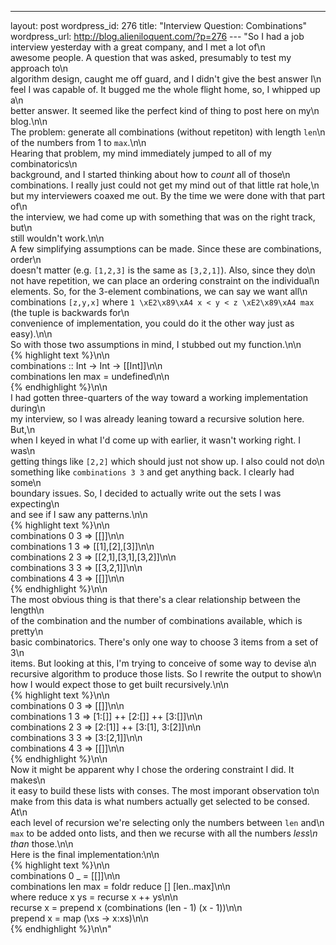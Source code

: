 --- 
layout: post
wordpress_id: 276
title: "Interview Question: Combinations"
wordpress_url: http://blog.alieniloquent.com/?p=276
--- "So I had a job interview yesterday with a great company, and I met a lot of\n\
awesome people. A question that was asked, presumably to test my approach to\n\
algorithm design, caught me off guard, and I didn't give the best answer I\n\
feel I was capable of. It bugged me the whole flight home, so, I whipped up a\n\
better answer. It seemed like the perfect kind of thing to post here on my\n\
blog.\n\n\
The problem: generate all combinations (without repetiton) with length `len`\n\
of the numbers from 1 to `max`.\n\n\
Hearing that problem, my mind immediately jumped to all of my combinatorics\n\
background, and I started thinking about how to _count_ all of those\n\
combinations. I really just could not get my mind out of that little rat hole,\n\
but my interviewers coaxed me out. By the time we were done with that part of\n\
the interview, we had come up with something that was on the right track, but\n\
still wouldn't work.\n\n\
A few simplifying assumptions can be made. Since these are combinations, order\n\
doesn't matter (e.g. `[1,2,3]` is the same as `[3,2,1]`). Also, since they do\n\
not have repetition, we can place an ordering constraint on the individual\n\
elements. So, for the 3-element combinations, we can say we want all\n\
combinations `[z,y,x]` where `1 \xE2\x89\xA4 x < y < z \xE2\x89\xA4 max` (the tuple is backwards for\n\
convenience of implementation, you could do it the other way just as easy).\n\n\
So with those two assumptions in mind, I stubbed out my function.\n\n\
{% highlight text %}\n\n\
combinations :: Int -> Int -> [[Int]]\n\n\
combinations len max = undefined\n\n\
{% endhighlight %}\n\n\
I had gotten three-quarters of the way toward a working implementation during\n\
my interview, so I was already leaning toward a recursive solution here. But,\n\
when I keyed in what I'd come up with earlier, it wasn't working right. I was\n\
getting things like `[2,2]` which should just not show up. I also could not do\n\
something like `combinations 3 3` and get anything back. I clearly had some\n\
boundary issues. So, I decided to actually write out the sets I was expecting\n\
and see if I saw any patterns.\n\n\
{% highlight text %}\n\n\
combinations 0 3 => [[]]\n\n\
combinations 1 3 => [[1],[2],[3]]\n\n\
combinations 2 3 => [[2,1],[3,1],[3,2]]\n\n\
combinations 3 3 => [[3,2,1]]\n\n\
combinations 4 3 => [[]]\n\n\
{% endhighlight %}\n\n\
The most obvious thing is that there's a clear relationship between the length\n\
of the combination and the number of combinations available, which is pretty\n\
basic combinatorics. There's only one way to choose 3 items from a set of 3\n\
items. But looking at this, I'm trying to conceive of some way to devise a\n\
recursive algorithm to produce those lists. So I rewrite the output to show\n\
how I would expect those to get built recursively.\n\n\
{% highlight text %}\n\n\
combinations 0 3 => [[]]\n\n\
combinations 1 3 => [1:[]] ++ [2:[]] ++ [3:[]]\n\n\
combinations 2 3 => [2:[1]] ++ [3:[1], 3:[2]]\n\n\
combinations 3 3 => [3:[2,1]]\n\n\
combinations 4 3 => [[]]\n\n\
{% endhighlight %}\n\n\
Now it might be apparent why I chose the ordering constraint I did. It makes\n\
it easy to build these lists with conses. The most imporant observation to\n\
make from this data is what numbers actually get selected to be consed. At\n\
each level of recursion we're selecting only the numbers between `len` and\n\
`max` to be added onto lists, and then we recurse with all the numbers _less\n\
than_ those.\n\n\
Here is the final implementation:\n\n\
{% highlight text %}\n\n\
combinations 0 _ = [[]]\n\n\
combinations len max = foldr reduce [] [len..max]\n\n\
where reduce x ys = recurse x ++ ys\n\n\
recurse x = prepend x (combinations (len - 1) (x - 1))\n\n\
prepend x = map (\\xs -> x:xs)\n\n\
{% endhighlight %}\n\n"
